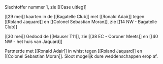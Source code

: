 Slachtoffer nummer 1, zie [[Case uitleg]]

[[29 mei]] kaarten in de [[Bagatelle Club]] met [[Ronald Adair]] tegen [[Roland Jaquard]] en [[Colonel Sebastian Moran]], zie [[14 NW - Bagatelle Club]]

[[30 mei]] Gedood de [[Mauser T11]], zie [[38 EC - Coroner Meets]] en [[40 NW - het huis van Jaquard]]

Partnerde met [[Ronald Adair]] in whist tegen [[Roland Jaquard]] en [[Colonel Sebastian Moran]]. Sloot mogelijk dure weddenschappen erop af.